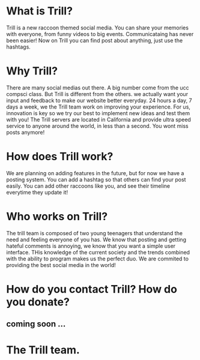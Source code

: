 # What is Trill?
 
Trill is a new raccoon themed social media. You can share your memories with everyone, from funny videos to big events.
Communicataing has never been easier! Now on Trill you can find post about anything, just use the hashtags.

# Why Trill?

There are many social medias out there. A big number come from the ucc compsci class. But Trill is different from the others. we actually want your input and feedback to make our website better everyday. 24 hours a day, 7 days a week, we the Trill team work on improving your experience. For us, innovation is key so we try our best to implement new ideas and test them with you!
The Trill servers are located in California and provide ultra speed service to anyone around the world, in less than a second. You wont miss posts anymore!

# How does Trill work?

We are planning on adding features in the future, but for now we have a posting system. You can add a hashtag so that others can find your post easily. You can add other raccoons like you, and see their timeline everytime they update it! 

# Who works on Trill?

The trill team is composed of two young teenagers that understand the need and feeling everyone of you has. We know that posting and getting hateful comments is annoying, we know that you want a simple user interface. THis knowledge of the current society and the trends combined with the ability to program makes us the perfect duo. We are commited to providing the best social media in the world!

# How do you contact Trill? How do you donate?

## coming soon ...



# The Trill team.
